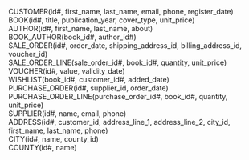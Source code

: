CUSTOMER(id#, first_name, last_name, email, phone, register_date)  
BOOK(id#, title, publication_year, cover_type, unit_price)  
AUTHOR(id#, first_name, last_name, about)  
BOOK_AUTHOR(book_id#, author_id#)  
SALE_ORDER(id#, order_date, shipping_address_id, billing_address_id, voucher_id)  
SALE_ORDER_LINE(sale_order_id#, book_id#, quantity, unit_price)  
VOUCHER(id#, value, validity_date)  
WISHLIST(book_id#, customer_id#, added_date)  
PURCHASE_ORDER(id#, supplier_id, order_date)  
PURCHASE_ORDER_LINE(purchase_order_id#, book_id#, quantity, unit_price)  
SUPPLIER(id#, name, email, phone)  
ADDRESS(id#, customer_id, address_line_1, address_line_2, city_id, first_name, last_name, phone)  
CITY(id#, name, county_id)  
COUNTY(id#, name)
